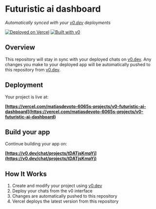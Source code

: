 # Futuristic ai dashboard

*Automatically synced with your [v0.dev](https://v0.dev) deployments*

[![Deployed on Vercel](https://img.shields.io/badge/Deployed%20on-Vercel-black?style=for-the-badge&logo=vercel)](https://vercel.com/matiasdevoto-6065s-projects/v0-futuristic-ai-dashboard)
[![Built with v0](https://img.shields.io/badge/Built%20with-v0.dev-black?style=for-the-badge)](https://v0.dev/chat/projects/tDATjsKmpYj)

## Overview

This repository will stay in sync with your deployed chats on [v0.dev](https://v0.dev).
Any changes you make to your deployed app will be automatically pushed to this repository from [v0.dev](https://v0.dev).

## Deployment

Your project is live at:

**[https://vercel.com/matiasdevoto-6065s-projects/v0-futuristic-ai-dashboard](https://vercel.com/matiasdevoto-6065s-projects/v0-futuristic-ai-dashboard)**

## Build your app

Continue building your app on:

**[https://v0.dev/chat/projects/tDATjsKmpYj](https://v0.dev/chat/projects/tDATjsKmpYj)**

## How It Works

1. Create and modify your project using [v0.dev](https://v0.dev)
2. Deploy your chats from the v0 interface
3. Changes are automatically pushed to this repository
4. Vercel deploys the latest version from this repository